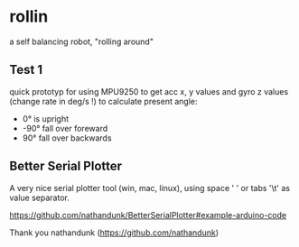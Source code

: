 # rollin
a self balancing robot, "rolling around"

## Test 1

quick prototyp for using MPU9250 to get acc x, y values and gyro z values (change rate in deg/s !) to calculate present angle:

 +   0° is upright
 + -90° fall over foreward
 +  90° fall over backwards

## Better Serial Plotter

A very nice serial plotter tool (win, mac, linux), using space ' ' or tabs '\t' as value separator.

https://github.com/nathandunk/BetterSerialPlotter#example-arduino-code

Thank you nathandunk (https://github.com/nathandunk)
